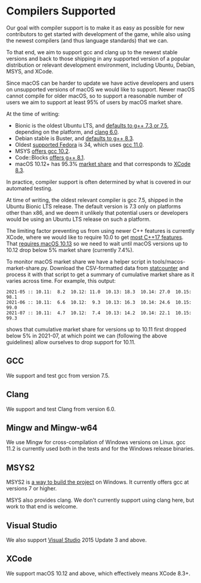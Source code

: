 # Compilers Supported

Our goal with compiler support is to make it as easy as possible for new
contributors to get started with development of the game, while also using the
newest compilers (and thus language standards) that we can.

To that end, we aim to support gcc and clang up to the newest stable versions
and back to those shipping in any supported version of a popular distribution
or relevant development environment, including Ubuntu, Debian, MSYS, and XCode.

Since macOS can be harder to update we have active developers and users on
unsupported versions of macOS we would like to support.  Newer macOS cannot
compile for older macOS, so to support a reasonable number of users we aim to
support at least 95% of users by macOS market share.

At the time of writing:
* Bionic is the oldest Ubuntu LTS, and [defaults to g++ 7.3 or
  7.5](https://packages.ubuntu.com/bionic/g++), depending on the platform, and
  [clang 6.0](https://packages.ubuntu.com/bionic/clang).
* Debian stable is Buster, and [defaults to g++
  8.3](https://packages.debian.org/buster/g++).
* Oldest [supported Fedora](https://fedoraproject.org/wiki/Releases) is 34,
  which uses [gcc
  11.0](https://fedora.pkgs.org/34/fedora-x86_64/gcc-11.0.1-0.3.fc34.x86_64.rpm.html).
* MSYS [offers gcc 10.2](https://packages.msys2.org/base).
* Code::Blocks [offers g++
  8.1](https://www.codeblocks.org/downloads/binaries/).
* macOS 10.12+ has 95.3% [market
  share](https://gs.statcounter.com/os-version-market-share/macos/desktop/worldwide)
  and that corresponds to [XCode 8.3](https://xcodereleases.com/).

In practice, compiler support is often determined by what is covered in our
automated testing.

At time of writing, the oldest relevant compiler is gcc 7.5, shipped in the
Ubuntu Bionic LTS release.  The default version is 7.3 only on platforms other
than x86, and we deem it unlikely that potential users or developers would be
using an Ubuntu LTS release on such a platform.

The limiting factor preventing us from using newer C++ features is currently
XCode, where we would like to require 10.0 to get [most C++17
features](https://en.cppreference.com/w/cpp/compiler_support/17).  That
[requires macOS 10.13](https://xcodereleases.com/) so we need to wait until
macOS versions up to 10.12 drop below 5% market share (currently 7.4%).

To monitor macOS market share we have a helper script in
tools/macos-market-share.py.  Download the CSV-formatted data from
[statcounter](https://gs.statcounter.com/os-version-market-share/macos/desktop/worldwide)
and process it with that script to get a summary of cumulative market share as
it varies across time.  For example, this output:

```
2021-05 :: 10.11:  8.2  10.12: 11.0  10.13: 18.3  10.14: 27.0  10.15: 98.1
2021-06 :: 10.11:  6.6  10.12:  9.3  10.13: 16.3  10.14: 24.6  10.15: 99.0
2021-07 :: 10.11:  4.7  10.12:  7.4  10.13: 14.2  10.14: 22.1  10.15: 99.3
```

shows that cumulative market share for versions up to 10.11 first dropped below
5% in 2021-07, at which point we can (following the above guidelines) allow
ourselves to drop support for 10.11.

## GCC

We support and test gcc from version 7.5.

## Clang

We support and test Clang from version 6.0.

## Mingw and Mingw-w64

We use Mingw for cross-compilation of Windows versions on Linux.  gcc 11.2 is
currently used both in the tests and for the Windows release binaries.

## MSYS2

MSYS2 is [a way to build the project](COMPILING-MSYS.md) on Windows. It
currently offers gcc at versions 7 or higher.

MSYS also provides clang.  We don't currently support using clang here, but
work to that end is welcome.

## Visual Studio

We also support [Visual Studio](COMPILING-VS-VCPKG.md) 2015 Update 3 and above.

## XCode

We support macOS 10.12 and above, which effectively means XCode 8.3+.
